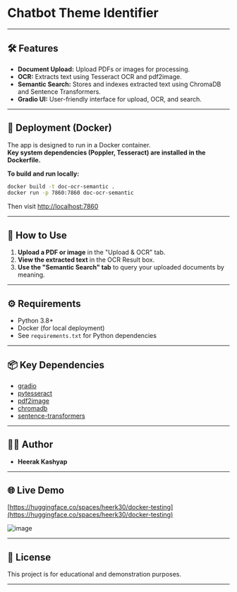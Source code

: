 # Chatbot Theme Identifier 

---

## 🛠️ Features

- **Document Upload:** Upload PDFs or images for processing.
- **OCR:** Extracts text using Tesseract OCR and pdf2image.
- **Semantic Search:** Stores and indexes extracted text using ChromaDB and Sentence Transformers.
- **Gradio UI:** User-friendly interface for upload, OCR, and search.

---

## 🐳 Deployment (Docker)

The app is designed to run in a Docker container.  
**Key system dependencies (Poppler, Tesseract) are installed in the Dockerfile.**

**To build and run locally:**
```sh
docker build -t doc-ocr-semantic .
docker run -p 7860:7860 doc-ocr-semantic
```
Then visit [http://localhost:7860](http://localhost:7860)

---

## 📝 How to Use

1. **Upload a PDF or image** in the "Upload & OCR" tab.
2. **View the extracted text** in the OCR Result box.
3. **Use the "Semantic Search" tab** to query your uploaded documents by meaning.

---

## ⚙️ Requirements

- Python 3.8+
- Docker (for local deployment)
- See `requirements.txt` for Python dependencies

---

## 📦 Key Dependencies

- [gradio](https://gradio.app/)
- [pytesseract](https://pypi.org/project/pytesseract/)
- [pdf2image](https://pypi.org/project/pdf2image/)
- [chromadb](https://www.trychroma.com/)
- [sentence-transformers](https://www.sbert.net/)

---

## 🧑‍💻 Author

- **Heerak Kashyap**

---

## 🌐 Live Demo

[https://huggingface.co/spaces/heerk30/docker-testing](https://huggingface.co/spaces/heerk30/docker-testing)

![image](https://github.com/user-attachments/assets/5d822ee6-6d23-47f6-b36f-768c3e6df483)



---

## 📄 License

This project is for educational and demonstration purposes.

---
